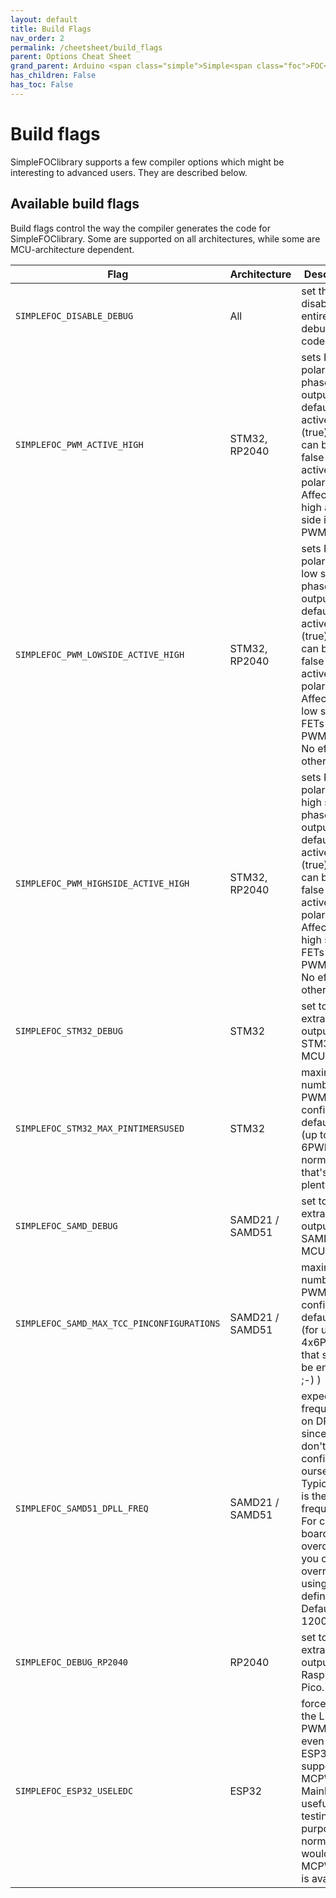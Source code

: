 ```yaml
---
layout: default
title: Build Flags
nav_order: 2
permalink: /cheetsheet/build_flags
parent: Options Cheat Sheet
grand_parent: Arduino <span class="simple">Simple<span class="foc">FOC</span>library</span>
has_children: False
has_toc: False
---
```



# Build flags

<span class="simple">Simple<span class="foc">FOC</span>library</span> supports a few compiler options which might be interesting to advanced users. They are described below.

## Available build flags

Build flags control the way the compiler generates the code for <span class="simple">Simple<span class="foc">FOC</span>library</span>. Some are supported on all architectures, while some are MCU-architecture dependent.

Flag | Architecture | Description
--- | --- | ---
`SIMPLEFOC_DISABLE_DEBUG` | All | set this to disable the entire debugging code
`SIMPLEFOC_PWM_ACTIVE_HIGH` | STM32, RP2040 | sets PWM polarity on phase PWM outputs - default is active high (true) but can be set to false for active low polarity. Affects both high and low side in 6-PWM mode
`SIMPLEFOC_PWM_LOWSIDE_ACTIVE_HIGH` | STM32, RP2040 | sets PWM polarity on low side phase PWM outputs - default is active high (true) but can be set to false for active low polarity. Affects only low side FETs in 6-PWM mode. No effect in other modes.
`SIMPLEFOC_PWM_HIGHSIDE_ACTIVE_HIGH` | STM32, RP2040 | sets PWM polarity on high side phase PWM outputs - default is active high (true) but can be set to false for active low polarity. Affects only high side FETs in 6-PWM mode. No effect in other modes.
`SIMPLEFOC_STM32_DEBUG` | STM32 | set to enable extra debug output for STM32 MCUs.
`SIMPLEFOC_STM32_MAX_PINTIMERSUSED` | STM32 | maximum number of PWM pins configurable, default is 12 (up to 2x 6PWM, normally that's plenty)
`SIMPLEFOC_SAMD_DEBUG` | SAMD21 / SAMD51 | set to enable extra debug output for SAMD MCUs.
`SIMPLEFOC_SAMD_MAX_TCC_PINCONFIGURATIONS` | SAMD21 / SAMD51 | maximum number of PWM pins configurable, default is 24 (for up to 4x6PWM, that should be enough ;-) )
`SIMPLEFOC_SAMD51_DPLL_FREQ` | SAMD21 / SAMD51 | expected frequency on DPLL, since we don't configure it ourselves. Typically this is the CPU frequency. For custom boards or overclockers you can override it using this define. Default is 120000000
`SIMPLEFOC_DEBUG_RP2040` | RP2040 | set to enable extra debug output on Raspberry Pico.
`SIMPLEFOC_ESP32_USELEDC` | ESP32 | force use of the LEDC PWM driver even on ESP32s that support MCPWM. Mainly useful for testing purposes, normally you would prefer MCPWM if it is available.
